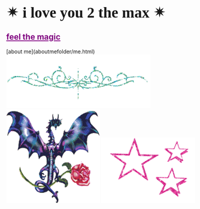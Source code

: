 <html>
<h1 style="font-family:luminari;
           font-size:40px">&#10036; i love you 2 the max &#10036;</h1>
  <h2><a href="artfolder/art.html" style="color: purple;">feel the magic</a></h2>
           </html>
  [about me](aboutmefolder/me.html)
<html>
<body background="IMG_3972.jpg">
<img style="background:none;"
     src="pcoddxGLi.gif">
  <div>
<img style="background:none;"
     src="4T9o7eqjc.gif"
     width="250"
     height="250">
<img style="background: none;"
                src="1113638.gif"
                width="250"
                height="175">
                
 <head>
 <style>
  <div id="FEEL THE-01 web.png"
     style="background: none;"
           width="400px"
           height="500px"
           position: fixed;
           animation-name: feelthe;
           animation-duration: 3s;
           animation-iteration-count: infinite;}>
          
@keyframes feelthe {
0% {background-color:none; right:0px; top:0px;}
50% {background-color:none; right:50px: top:0px;}
100% {background-color:none; right:0px; top:0px;}
            }
</head>
</style>           
